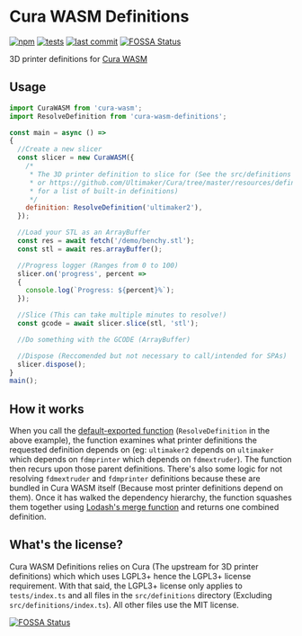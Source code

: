 # Cura WASM Definitions
[![npm](https://img.shields.io/npm/v/cura-wasm-definitions)](https://npmjs.com/package/cura-wasm-definitions)
[![tests](https://img.shields.io/github/workflow/status/Cloud-CNC/cura-wasm-definitions/Tests?label=tests)](https://github.com/Cloud-CNC/cura-wasm-definitions/actions)
[![last commit](https://img.shields.io/github/last-commit/Cloud-CNC/cura-wasm-definitions)](https://github.com/Cloud-CNC/cura-wasm-definitions/commits/master)
[![FOSSA Status](https://app.fossa.com/api/projects/git%2Bgithub.com%2FCloud-CNC%2Fcura-wasm-definitions.svg?type=shield)](https://app.fossa.com/projects/git%2Bgithub.com%2FCloud-CNC%2Fcura-wasm-definitions?ref=badge_shield)

3D printer definitions for [Cura WASM](https://github.com/cloud-cnc/cura-wasm)

## Usage
```Javascript
import CuraWASM from 'cura-wasm';
import ResolveDefinition from 'cura-wasm-definitions';

const main = async () =>
{
  //Create a new slicer
  const slicer = new CuraWASM({
    /*
     * The 3D printer definition to slice for (See the src/definitions directory
     * or https://github.com/Ultimaker/Cura/tree/master/resources/definitions
     * for a list of built-in definitions)
     */
    definition: ResolveDefinition('ultimaker2'),
  });

  //Load your STL as an ArrayBuffer
  const res = await fetch('/demo/benchy.stl');
  const stl = await res.arrayBuffer();

  //Progress logger (Ranges from 0 to 100)
  slicer.on('progress', percent =>
  {
    console.log(`Progress: ${percent}%`);
  });

  //Slice (This can take multiple minutes to resolve!)
  const gcode = await slicer.slice(stl, 'stl');

  //Do something with the GCODE (ArrayBuffer)

  //Dispose (Reccomended but not necessary to call/intended for SPAs)
  slicer.dispose();
}
main();
```

## How it works
When you call the [default-exported function](./src/index.ts) (`ResolveDefinition` in the above example), the function examines what printer definitions the requested definition depends on (eg: `ultimaker2` depends on `ultimaker` which depends on `fdmprinter` which depends on `fdmextruder`). The function then recurs upon those parent definitions. There's also some logic for not resolving `fdmextruder` and `fdmprinter` definitions because these are bundled in Cura WASM itself (Because most printer definitions depend on them). Once it has walked the dependency hierarchy, the function squashes them together using [Lodash's merge function](https://lodash.com/docs#merge) and returns one combined definition.

## What's the license?
Cura WASM Definitions relies on Cura (The upstream for 3D printer definitions) which which uses LGPL3+ hence the LGPL3+ license requirement. With that said, the LGPL3+ license only applies to `tests/index.ts` and all files in the `src/definitions` directory (Excluding `src/definitions/index.ts`). All other files use the MIT license.

[![FOSSA Status](https://app.fossa.com/api/projects/git%2Bgithub.com%2FCloud-CNC%2Fcura-wasm-definitions.svg?type=large)](https://app.fossa.com/projects/git%2Bgithub.com%2FCloud-CNC%2Fcura-wasm-definitions?ref=badge_large)
